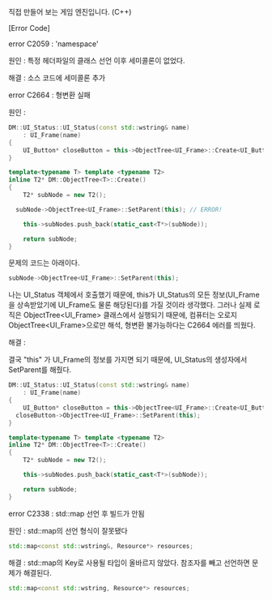 직접 만들어 보는 게임 엔진입니다. (C++)

[Error Code]



error C2059 : 'namespace'

원인 : 특정 헤더파일의 클래스 선언 이후 세미콜론이 없었다.

해결 : 소스 코드에 세미콜론 추가



error C2664 : 형변환 실패

원인 :

```C++
DM::UI_Status::UI_Status(const std::wstring& name)
	: UI_Frame(name)
{
	UI_Button* closeButton = this->ObjectTree<UI_Frame>::Create<UI_Button>();
}
```

```C++
template<typename T> template <typename T2>
inline T2* DM::ObjectTree<T>::Create()
{
	T2* subNode = new T2();

  subNode->ObjectTree<UI_Frame>::SetParent(this); // ERROR!

	this->subNodes.push_back(static_cast<T*>(subNode));

	return subNode;
}
```

문제의 코드는 아래이다.

```C++
subNode->ObjectTree<UI_Frame>::SetParent(this);
```

나는 UI_Status 객체에서 호출했기 때문에, this가 UI_Status의 모든 정보(UI_Frame을 상속받았기에 UI_Frame도 물론 해당된다)를 가질 것이라 생각했다.
그러나 실제 로직은 ObjectTree<UI_Frame> 클래스에서 실행되기 때문에, 컴퓨터는 오로지 ObjectTree<UI_Frame>으로만 해석, 형변환 불가능하다는 C2664 에러를 띄웠다.

해결 :

결국 "this" 가 UI_Frame의 정보를 가지면 되기 때문에, UI_Status의 생성자에서 SetParent를 해줬다.

```C++
DM::UI_Status::UI_Status(const std::wstring& name)
	: UI_Frame(name)
{
	UI_Button* closeButton = this->ObjectTree<UI_Frame>::Create<UI_Button>();
  closeButton->ObjectTree<UI_Frame>::SetParent(this);
}
```

```C++
template<typename T> template <typename T2>
inline T2* DM::ObjectTree<T>::Create()
{
	T2* subNode = new T2();

	this->subNodes.push_back(static_cast<T*>(subNode));

	return subNode;
}
```

error C2338 : std::map 선언 후 빌드가 안됨

원인 : std::map의 선언 형식이 잘못됐다

```C++
std::map<const std::wstring&, Resource*> resources;
```

해결 : std::map의 Key로 사용될 타입이 올바르지 않았다. 참조자를 빼고 선언하면 문제가 해결된다.

```C++
std::map<const std::wstring, Resource*> resources;
```
